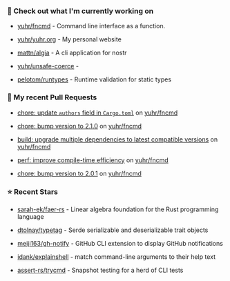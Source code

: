 ### 👷 Check out what I'm currently working on



- [yuhr/fncmd](https://github.com/yuhr/fncmd) - Command line interface as a function.

- [yuhr/yuhr.org](https://github.com/yuhr/yuhr.org) - My personal website

- [mattn/algia](https://github.com/mattn/algia) - A cli application for nostr

- [yuhr/unsafe-coerce](https://github.com/yuhr/unsafe-coerce) - 

- [pelotom/runtypes](https://github.com/pelotom/runtypes) - Runtime validation for static types

### 🔨 My recent Pull Requests



- [chore: update `authors` field in `Cargo.toml`](https://github.com/yuhr/fncmd/pull/55) on [yuhr/fncmd](https://github.com/yuhr/fncmd)

- [chore: bump version to 2.1.0](https://github.com/yuhr/fncmd/pull/54) on [yuhr/fncmd](https://github.com/yuhr/fncmd)

- [build: upgrade multiple dependencies to latest compatible versions](https://github.com/yuhr/fncmd/pull/53) on [yuhr/fncmd](https://github.com/yuhr/fncmd)

- [perf: improve compile-time efficiency](https://github.com/yuhr/fncmd/pull/52) on [yuhr/fncmd](https://github.com/yuhr/fncmd)

- [chore: bump version to 2.0.1](https://github.com/yuhr/fncmd/pull/51) on [yuhr/fncmd](https://github.com/yuhr/fncmd)

### ⭐ Recent Stars



- [sarah-ek/faer-rs](https://github.com/sarah-ek/faer-rs) - Linear algebra foundation for the Rust programming language

- [dtolnay/typetag](https://github.com/dtolnay/typetag) - Serde serializable and deserializable trait objects

- [meiji163/gh-notify](https://github.com/meiji163/gh-notify) - GitHub CLI extension to display GitHub notifications

- [idank/explainshell](https://github.com/idank/explainshell) - match command-line arguments to their help text

- [assert-rs/trycmd](https://github.com/assert-rs/trycmd) - Snapshot testing for a herd of CLI tests